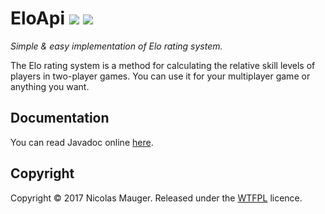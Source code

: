 EloApi [![][master img]][master] [![][WTFPL logo]][WTFPL]
=========================================================

*Simple & easy implementation of Elo rating system.*

The Elo rating system is a method for calculating the relative skill levels of players in two-player games. You can use it for your multiplayer game or anything you want.

Documentation
-------------
You can read Javadoc online [here](https://maugern.github.io/EloApi).


Copyright
---------

Copyright © 2017 Nicolas Mauger. Released under the [WTFPL] licence.



[WTFPL]:http://www.wtfpl.net/
[WTFPL logo]:http://www.wtfpl.net/wp-content/uploads/2012/12/wtfpl-badge-2.png

[master]:https://travis-ci.org/maugern/EloApi
[master img]:https://travis-ci.org/maugern/EloApi.svg?branch=master

